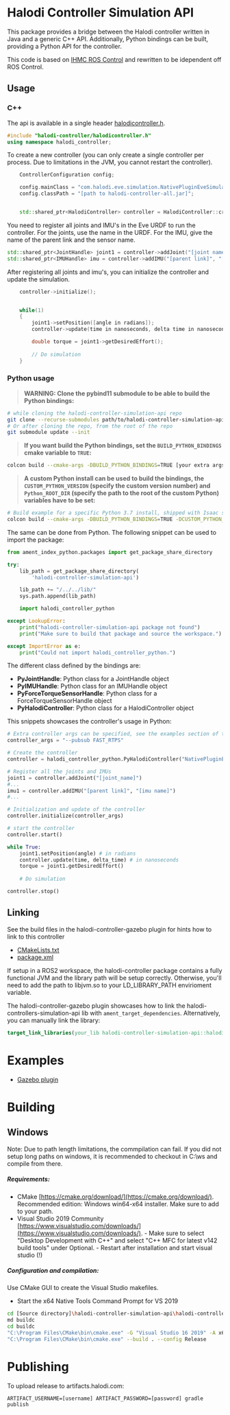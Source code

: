 # Halodi Controller Simulation API

This package provides a bridge between the Halodi controller written in Java and a generic C++ API. Additionally, Python bindings can be built, providing a Python API for the controller.

This code is based on [IHMC ROS Control](https://github.com/ihmcrobotics/ihmc-ros-control) and rewritten to be idependent off ROS Control. 

## Usage

### C++
The api is available in a single header [halodicontroller.h](include/halodi-controller/halodicontroller.h).

```cpp
#include "halodi-controller/halodicontroller.h"
using namespace halodi_controller;
```

To create a new controller (you can only create a single controller per process. Due to limitations in the JVM, you cannot restart the controller).

```cpp
    ControllerConfiguration config;

    config.mainClass = "com.halodi.eve.simulation.NativePluginEveSimulation";
    config.classPath = "[path to halodi-controller-all.jar]";


    std::shared_ptr<HalodiController> controller = HalodiController::create(config);
```

You need to register all joints and IMU's in the Eve URDF to run the controller. For the joints, use the name in the URDF. For the IMU, give the name of the parent link and the sensor name.

```cpp
std::shared_ptr<JointHandle> joint1 = controller->addJoint("[joint name]");
std::shared_ptr<IMUHandle> imu = controller->addIMU("[parent link]", "[imu name]");
```

After registering all joints and imu's, you can initialize the controller and update the simulation.

```cpp
    controller->initialize();


    while(1)
    {
        joint1->setPosition([angle in radians]);
        controller->update(time in nanoseconds, delta time in nanoseconds);

        double torque = joint1->getDesiredEffort();
        
        // Do simulation
    }

```
### Python usage
> __WARNING: Clone the pybind11 submodule to be able to build the Python bindings:__
```sh
# while cloning the halodi-controller-simulation-api repo
git clone --recurse-submodules path/to/halodi-controller-simulation-api.git
# Or after cloning the repo, from the root of the repo
git submodule update --init
```
>__If you want build the Python bindings, set the `BUILD_PYTHON_BINDINGS` cmake variable to `TRUE`:__
```sh
colcon build --cmake-args -DBUILD_PYTHON_BINDINGS=TRUE [your extra args]
```
>__A custom Python install can be used to build the bindings, the `CUSTOM_PYTHON_VERSION` (specify the custom version number) and `Python_ROOT_DIR` (specify the path to the root of the custom Python) variables have to be set:__
```sh
# Build example for a specific Python 3.7 install, shipped with Isaac sim
colcon build --cmake-args -DBUILD_PYTHON_BINDINGS=TRUE -DCUSTOM_PYTHON_VERSION=3.7 -DPython_ROOT_DIR=/home/user/.local/share/ov/pkg/isaac_sim-2021.2.0/kit/python [your extra args]
```
The same can be done from Python. The following snippet can be used to import the package:

```py
from ament_index_python.packages import get_package_share_directory

try:
    lib_path = get_package_share_directory(
        'halodi-controller-simulation-api')

    lib_path += "/../../lib/"
    sys.path.append(lib_path)

    import halodi_controller_python

except LookupError:
    print("halodi-controller-simulation-api package not found")
    print("Make sure to build that package and source the workspace.")

except ImportError as e:
    print("Could not import halodi_controller_python.")

```

The different class defined by the bindings are:
* __PyJointHandle__: Python class for a JointHandle object
* __PyIMUHandle__: Python class for an IMUHandle object
* __PyForceTorqueSensorHandle__: Python class for a ForceTorqueSensorHandle object
* __PyHalodiController__: Python class for a HalodiController object

This snippets showcases the controller's usage in Python:
```py
# Extra controller args can be specified, see the examples section of this README
controller_args = "--pubsub FAST_RTPS"

# Create the controller
controller = halodi_controller_python.PyHalodiController("NativePluginEveSimulation")

# Register all the joints and IMUs
joint1 = controller.addJoint("[joint_name]")
#...
imu1 = controller.addIMU("[parent link]", "[imu name]")
#...

# Initialization and update of the controller
controller.initialize(controller_args)

# start the controller
controller.start()

while True:
    joint1.setPosition(angle) # in radians
    controller.update(time, delta_time) # in nanoseconds
    torque = joint1.getDesiredEffort()
    
    # Do simulation

controller.stop()
```

## Linking

See the build files in the halodi-controller-gazebo plugin for hints how to link to this controller

- [CMakeLists.txt](../halodi-controller-gazebo/CMakeLists.txt)
- [package.xml](../halodi-controller-gazebo/package.xml)


If setup in a ROS2 workspace, the halodi-controller package contains a fully functional JVM and the library path will be setup correctly. Otherwise, you'll need to add the path to libjvm.so to your LD_LIBRARY_PATH envirioment variable.

The halodi-controller-gazebo plugin showcases how to link the halodi-controllers-simulation-api lib with `ament_target_dependencies`. Alternatively, you can manually link the library:
```cmake
target_link_libraries(your_lib halodi-controller-simulation-api::halodi-controller-api)
```

# Examples

- [Gazebo plugin](../halodi-controller-gazebo)


# Building

## Windows


Note: Due to path length limitations, the commpilation can fail. If you did not setup long paths on windows, it is recommended to checkout in C:\ws and compile from there.

##### Requirements:

- CMake [https://cmake.org/download/](https://cmake.org/download/). Recommended edition: Windows win64-x64 installer. Make sure to add to your path.
- Visual Studio 2019 Community [https://www.visualstudio.com/downloads/](https://www.visualstudio.com/downloads/).
        - Make sure to select "Desktop Development with C++" and select "C++ MFC for latest v142 build tools" under Optional.
        - Restart after installation and start visual studio (!)
##### Configuration and compilation:

Use CMake GUI to create the Visual Studio makefiles.
- Start the x64 Native Tools Command Prompt for VS 2019

```bash
cd [Source directory]\halodi-controller-simulation-api\halodi-controller-simulation-api
md buildc
cd buildc
"C:\Program Files\CMake\bin\cmake.exe" -G "Visual Studio 16 2019" -A x64 ..
"C:\Program Files\CMake\bin\cmake.exe" --build . --config Release
```

# Publishing

To upload release to artifacts.halodi.com:
```
ARTIFACT_USERNAME=[username] ARTIFACT_PASSWORD=[password] gradle publish
```
